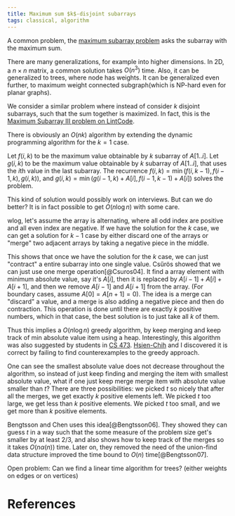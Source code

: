 ```yaml
---
title: Maximum sum $k$-disjoint subarrays
tags: classical, algorithm
---
```


A common problem, the [maximum subarray problem](http://en.wikipedia.org/wiki/Maximum_subarray_problem) asks the subarray with the maximum sum. 

There are many generalizations, for example into higher dimensions. In 2D, a $n\times n$ matrix, a common solution takes $O(n^3)$ time. Also, it can be generalized to trees, where node has weights. It can be generalized even further, to maximum weight connected subgraph(which is NP-hard even for planar graphs).

We consider a similar problem where instead of consider $k$ disjoint subarrays, such that the sum together is maximized. In fact, this is the [Maximum Subarray III problem on LintCode](http://www.lintcode.com/en/problem/maximum-subarray-iii/).

There is obviously an $O(nk)$ algorithm by extending the dynamic programming algorithm for the $k=1$ case.

Let $f(i,k)$ to be the maximum value obtainable by $k$ subarray of $A[1..i]$.
Let $g(i,k)$ to be the maximum value obtainable by $k$ subarray of $A[1..i]$, that uses the $i$th value in the last subarray. 
The recurrence $f(i,k) = \min(f(i,k-1),f(i-1,k),g(i,k))$, and $g(i,k) = \min(g(i-1,k)+A[i],f(i-1,k-1)+A[i])$ solves the problem.

This kind of solution would possibly work on interviews. But can we do better?
It is in fact possible to get $O(n\log n)$ with some care. 

wlog, let's assume the array is alternating, where all odd index are positive and all even index are negative. 
If we have the solution for the $k$ case, we can get a solution for $k-1$ case by either discard one of the arrays or "merge" two adjacent arrays by taking a negative piece in the middle. 

This shows that once we have the solution for the $k$ case, we can just "contract" a entire subarray into one single value. Csűrös showed that we can just use one merge operation[@Csuros04]. It find a array element with minimum absolute value, say it's $A[i]$, then it is replaced by $A[i-1]+A[i]+A[i+1]$, and then we remove $A[i-1]$ and $A[i+1]$ from the array. (For boundary cases, assume $A[0]=A[n+1]=0$).
The idea is a merge can "discard" a value, and a merge is also adding a negative piece and then do contraction. This operation is done until there are exactly $k$ positive numbers, which in that case, the best solution is to just take all $k$ of them.

Thus this implies a $O(n\log n)$ greedy algorithm, by keep merging and keep track of min absolute value item using a heap. Interestingly, this algorithm was also suggested by students in [CS 473](https://courses.engr.illinois.edu/cs473/). [Hsien-Chih](http://web.engr.illinois.edu/~hchang17/) and I discovered it is correct by failing to find counterexamples to the greedy approach.

One can see the smallest absolute value does not decrease throughout the algorithm, so instead of just keep finding and merging the item with smallest absolute value, what if one just keep merge merge item with absolute value smaller than $t$? There are three possibilities: we picked $t$ so nicely that after all the merges, we get exactly $k$ positive elements left. We picked $t$ too large, we get less than $k$ positive elements. We picked $t$ too small, and we get more than $k$ positive elements.

Bengtsson and Chen uses this idea[@Bengtsson06]. They showed they can guess $t$ in a way such that the some measure of the problem size get's smaller by at least $2/3$, and also shows how to keep track of the merges so it takes $O(n\alpha(n))$ time. Later on, they removed the need of the union-find data structure improved the time bound to $O(n)$ time[@Bengtsson07].  

Open problem: Can we find a linear time algorithm for trees? (either weights on edges or on vertices)

# References